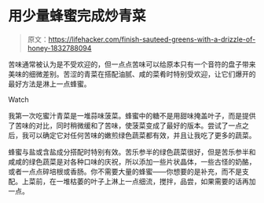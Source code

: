# 用少量蜂蜜完成炒青菜

> 原文：<https://lifehacker.com/finish-sauteed-greens-with-a-drizzle-of-honey-1832788094>

苦味通常被认为是不受欢迎的，但一点点苦味可以给原本只有一个音符的盘子带来美味的细微差别。苦涩的青菜在搭配油腻、咸的菜肴时特别受欢迎，让它们爆开的最好方法是淋上一点蜂蜜。

Watch

我第一次吃蜜汁青菜是一堆蒜味菠菜。蜂蜜中的糖不是用甜味掩盖叶子，而是提供了苦味的对比，同时稍微缓和了苦味，使菠菜变成了最好的版本。尝试了一点之后，我可以确定它对任何苦味的嫩煎绿色蔬菜都有效，并且让我吃了更多的蔬菜。

蜂蜜与盐或含盐成分搭配时特别有效。苦乐参半的绿色蔬菜很好，但是苦乐参半和咸咸的绿色蔬菜是对各种口味的庆祝，所以添加一些片状晶体，一些古怪的奶酪，或者一点点碎培根或香肠。你不需要大量的蜂蜜——你想要的是补充，而不是支配。上菜前，在一堆枯萎的叶子上淋上一点细流，搅拌，品尝，如果需要的话再加一点。